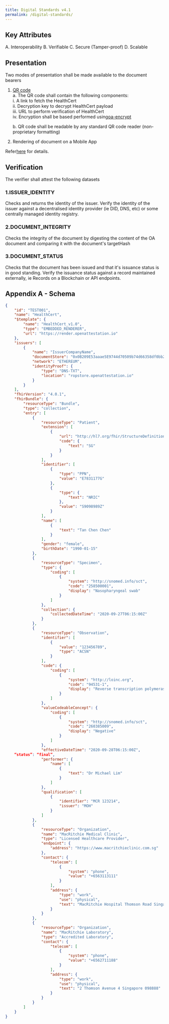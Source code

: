 ```yaml
---
title: Digital Standards v4.1
permalink: /digital-standards/
---
```



## Key Attributes

A.	Interoperability
B.	Verifiable
C.	Secure (Tamper-proof)
D.	Scalable

## Presentation

Two modes of presentation shall be made available to the document bearers

1. [QR code](https://github.com/Open-Attestation/adr/blob/master/universal_actions.md) <br>
    a. The QR code shall contain the following components:<br>
        i.  A link to fetch the HealthCert<br>
        ii. Decryption key to decrypt HealthCert payload<br>
        iii. URL to perform verification of HealthCert<br>
        iv. Encryption shall be based performed using[oa-encrypt](https://github.com/Open-Attestation/oa-encryption/blob/master/src/index.ts)<br>

    b. QR code shall be readable by any standard QR code reader (non-proprietary formatting)<br>

2.  Rendering of document on a Mobile App

Refer[here](https://github.com/Open-Attestation/adr/blob/master/decentralised_rendering.md) for details.

## Verification

The verifier shall attest the following datasets

### 1.ISSUER_IDENTITY

Checks and returns the identity of the issuer. Verify the identity of the issuer against a decentralised identity provider (ie DID, DNS, etc) or some centrally managed identity registry.

### 2.DOCUMENT_INTEGRITY 

Checks the integrity of the document by digesting the content of the OA document and comparing it with the document\'s targetHash

### 3.DOCUMENT_STATUS

Checks that the document has been issued and that it\'s issuance status is in good standing. Verify the issuance status against a
record maintained externally, ie Records on a Blockchain or API endpoints.

## Appendix A - Schema

```json
{
    "id": "TEST001",
    "name": "HealthCert",
    "$template": {
        "name": "HealthCert_v1.0",
        "type": "EMBEDDED_RENDERER",
        "url": "https://render.openattestation.io"
    },
    "issuers": [
        {
            "name": "IssuerCompanyName",
            "documentStore": "0x0B209E53aaae5E9744d70509b74d66358df0bb27",
            "network": "ETHEREUM",
            "identityProof": {
                "type": "DNS-TXT",
                "location": "ropstore.openattestation.io"
            }
        }
    ],
    "fhirVersion": "4.0.1",
    "fhirBundle": {
        "resourceType": "Bundle",
        "type": "collection",
        "entry": [
            {
                "resourceType": "Patient",
                "extension": [
                    {
                        "url": "http://hl7.org/fhir/StructureDefinition/patient-nationality",
                        "code": {
                            "text": "SG"
                        }
                    }
                ],
                "identifier": [
                    {
                        "type": "PPN",
                        "value": "E7831177G"
                    },
                    {
                        "type": {
                            "text": "NRIC"
                        },
                        "value": "S9098989Z"
                    }
                ],
                "name": [
                    {
                        "text": "Tan Chen Chen"
                    }
                ],
                "gender": "female",
                "birthDate": "1990-01-15"
            },
            {
                "resourceType": "Specimen",
                "type": {
                    "coding": [
                        {
                            "system": "http://snomed.info/sct",
                            "code": "258500001",
                            "display": "Nasopharyngeal swab"
                        }
                    ]
                },
                "collection": {
                    "collectedDateTime": "2020-09-27T06:15:00Z"
                }
            },
            {
                "resourceType": "Observation",
                "identifier": [
                    {
                        "value": "123456789",
                        "type": "ACSN"
                    }
                ],
                "code": {
                    "coding": [
                        {
                            "system": "http://loinc.org",
                            "code": "94531-1",
                            "display": "Reverse transcription polymerase chain reaction (rRT-PCR) test"
                        }
                    ]
                },
                "valueCodeableConcept": {
                    "coding": [
                        {
                            "system": "http://snomed.info/sct",
                            "code": "260385009",
                            "display": "Negative"
                        }
                    ]
                },
                "effectiveDateTime": "2020-09-28T06:15:00Z",
    “status”: “final”,
                "performer": {
                    "name": [
                        {
                            "text": "Dr Michael Lim"
                        }
                    ]
                },
                "qualification": [
                    {
                        "identifier": "MCR 123214",
                        "issuer": "MOH"
                    }
                ]
            },
            {
                "resourceType": "Organization",
                "name": "MacRitchie Medical Clinic",
                "type": "Licensed Healthcare Provider",
                "endpoint": {
                    "address": "https://www.macritchieclinic.com.sg"
                },
                "contact": {
                    "telecom": [
                        {
                            "system": "phone",
                            "value": "+6563113111"
                        }
                    ],
                    "address": {
                        "type": "work",
                        "use": "physical",
                        "text": "MacRitchie Hospital Thomson Road Singapore 123000"
                    }
                }
            },
            {
                "resourceType": "Organization",
                "name": "MacRitchie Laboratory",
                "type": "Accredited Laboratory",
                "contact": {
                    "telecom": [
                        {
                            "system": "phone",
                            "value": "+6562711188"
                        }
                    ],
                    "address": {
                        "type": "work",
                        "use": "physical",
                        "text": "2 Thomson Avenue 4 Singapore 098888"
                    }
                }
            }
        ]
    }
}
```
